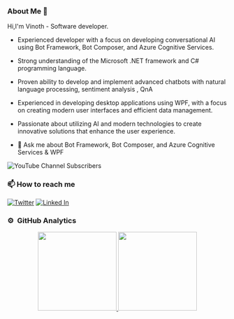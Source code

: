 ### About Me 👋

Hi,I'm Vinoth - Software developer.

- Experienced developer with a focus on developing conversational AI using Bot Framework, Bot Composer, and Azure Cognitive Services.
- Strong understanding of the Microsoft .NET framework and C# programming language.
- Proven ability to develop and implement advanced chatbots with natural language processing, sentiment analysis , QnA 
- Experienced in developing desktop applications using WPF, with a focus on creating modern user interfaces and efficient data management.
- Passionate about utilizing AI and modern technologies to create innovative solutions that enhance the user experience.

- 💬 Ask me about Bot Framework, Bot Composer, and Azure Cognitive Services & WPF

![YouTube Channel Subscribers](https://img.shields.io/youtube/channel/subscribers/UCQf_yRJpsfyEiWWpt1MZ6vA?link=https%3A%2F%2Fwww.youtube.com%2Fvinothrajendran)



### 📫 How to reach me

[![Twitter](https://img.shields.io/badge/follow-@VinothRajendran-blue?style=flat-square&logo=twitter&labelColor=00000 "Twitter")](https://twitter.com/vinothrajendran "Twitter") 
[![Linked In](https://img.shields.io/badge/connect-VinothRajendran-green?style=flat-square&logo=linkedin&labelColor=3f729b "Linked In")](https://www.linkedin.com/in/rmvinoth "Linked In")

### ⚙️ &nbsp;GitHub Analytics

<p align="center">
<a href="https://github.com/rvinothrajendran">
  <img height="180em" src="https://github-readme-stats.vercel.app/api?username=rvinothrajendran&show_icons=true&theme=tokyonight"/>
  <img height="180em" src="https://github-readme-stats-eight-theta.vercel.app/api/top-langs/?username=rvinothrajendran&layout=compact&langs_count=8&theme=algolia"/>
</a>
</p>

<!--
**rvinothrajendran/rvinothrajendran** is a ✨ _special_ ✨ repository because its `README.md` (this file) appears on your GitHub profile.

Here are some ideas to get you started:

- 🔭 I’m currently working on ...
- 🌱 I’m currently learning ...
- 👯 I’m looking to collaborate on ...
- 🤔 I’m looking for help with ...
- 💬 Ask me about ...
- 📫 How to reach me: ...
- 😄 Pronouns: ...
- ⚡ Fun fact: ...
-->

